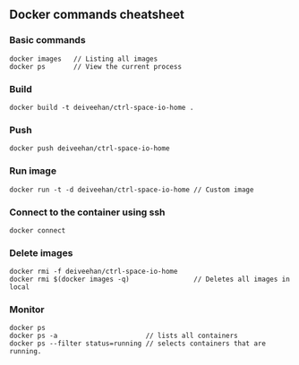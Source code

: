 ## Docker commands cheatsheet

### Basic commands
``` shell script
docker images   // Listing all images
docker ps       // View the current process
```

### Build
``` shell script
docker build -t deiveehan/ctrl-space-io-home .
```

### Push
``` shell script
docker push deiveehan/ctrl-space-io-home
```

### Run image
``` shell script
docker run -t -d deiveehan/ctrl-space-io-home // Custom image
```

### Connect to the container using ssh
``` shell script
docker connect
```

### Delete images
``` shell script
docker rmi -f deiveehan/ctrl-space-io-home
docker rmi $(docker images -q)                // Deletes all images in local
```


### Monitor
``` shell script
docker ps
docker ps -a                      // lists all containers
docker ps --filter status=running // selects containers that are running.
```
